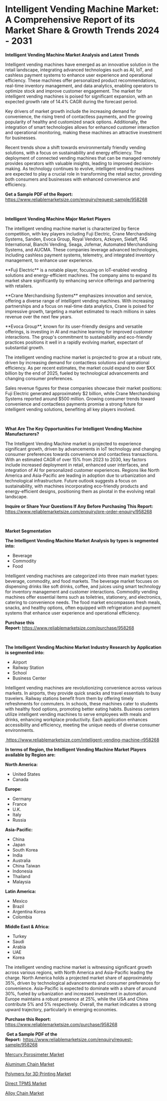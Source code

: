 <p><h1>Intelligent Vending Machine Market: A Comprehensive Report of its Market Share & Growth Trends 2024 - 2031</h1></p><p><strong>Intelligent Vending Machine Market Analysis and Latest Trends</strong></p>
<p><p>Intelligent vending machines have emerged as an innovative solution in the retail landscape, integrating advanced technologies such as AI, IoT, and cashless payment systems to enhance user experience and operational efficiency. These machines offer personalized product recommendations, real-time inventory management, and data analytics, enabling operators to optimize stock and improve customer engagement. The market for intelligent vending machines is poised for significant expansion, with an expected growth rate of 14.4% CAGR during the forecast period.</p><p>Key drivers of market growth include the increasing demand for convenience, the rising trend of contactless payments, and the growing popularity of healthy and customized snack options. Additionally, the integration of smart technologies allows for enhanced customer interaction and operational monitoring, making these machines an attractive investment for businesses. </p><p>Recent trends show a shift towards environmentally friendly vending solutions, with a focus on sustainability and energy efficiency. The deployment of connected vending machines that can be managed remotely provides operators with valuable insights, leading to improved decision-making. As technology continues to evolve, intelligent vending machines are expected to play a crucial role in transforming the retail sector, providing both consumers and businesses with enhanced convenience and efficiency.</p></p>
<p><strong>Get a Sample PDF of the Report:&nbsp;</strong> <a href="https://www.reliablemarketsize.com/enquiry/request-sample/958268">https://www.reliablemarketsize.com/enquiry/request-sample/958268</a></p>
<p>&nbsp;</p>
<p><strong>Intelligent Vending Machine Major Market Players</strong></p>
<p><p>The intelligent vending machine market is characterized by fierce competition, with key players including Fuji Electric, Crane Merchandising Systems, Sanden, Evoca Group, Royal Vendors, Azkoyen, Sielaff, FAS International, Bianchi Vending, Seaga, Jofemar, Automated Merchandising Systems, and AUCMA. These companies leverage advanced technologies, including cashless payment systems, telemetry, and integrated inventory management, to enhance user experience.</p><p>**Fuji Electric** is a notable player, focusing on IoT-enabled vending solutions and energy-efficient machines. The company aims to expand its market share significantly by enhancing service offerings and partnering with retailers. </p><p>**Crane Merchandising Systems** emphasizes innovation and service, offering a diverse range of intelligent vending machines. With increasing partnerships and a focus on real-time data analytics, Crane is poised for impressive growth, targeting a market estimated to reach millions in sales revenue over the next few years.</p><p>**Evoca Group**, known for its user-friendly designs and versatile offerings, is investing in AI and machine learning for improved customer interactions. The group's commitment to sustainability and eco-friendly practices positions it well in a rapidly evolving market, expectant of substantial growth.</p><p>The intelligent vending machine market is projected to grow at a robust rate, driven by increasing demand for contactless solutions and operational efficiency. As per recent estimates, the market could expand to over $XX billion by the end of 2025, fueled by technological advancements and changing consumer preferences.</p><p>Sales revenue figures for these companies showcase their market positions: Fuji Electric generated approximately $2 billion, while Crane Merchandising Systems reported around $500 million. Growing consumer trends toward convenience and contactless payments promise a strong future for intelligent vending solutions, benefiting all key players involved.</p></p>
<p>&nbsp;</p>
<p><strong>What Are The Key Opportunities For Intelligent Vending Machine Manufacturers?</strong></p>
<p><p>The Intelligent Vending Machine market is projected to experience significant growth, driven by advancements in IoT technology and changing consumer preferences towards convenience and contactless transactions. With an estimated CAGR of over 15% from 2023 to 2030, key factors include increased deployment in retail, enhanced user interfaces, and integration of AI for personalized customer experiences. Regions like North America and Asia-Pacific are leading in adoption due to urbanization and technological infrastructure. Future outlook suggests a focus on sustainability, with machines incorporating eco-friendly products and energy-efficient designs, positioning them as pivotal in the evolving retail landscape.</p></p>
<p><strong>Inquire or Share Your Questions If Any Before Purchasing This Report:</strong> <a href="https://www.reliablemarketsize.com/enquiry/pre-order-enquiry/958268">https://www.reliablemarketsize.com/enquiry/pre-order-enquiry/958268</a></p>
<p>&nbsp;</p>
<p><strong>Market Segmentation</strong></p>
<p><strong>The Intelligent Vending Machine Market Analysis by types is segmented into:</strong></p>
<p><ul><li>Beverage</li><li>Commodity</li><li>Food</li></ul></p>
<p><p>Intelligent vending machines are categorized into three main market types: beverage, commodity, and food markets. The beverage market focuses on dispensing drinks like soft drinks, coffee, and juices using smart technology for inventory management and customer interactions. Commodity vending machines offer essential items such as toiletries, stationery, and electronics, catering to convenience needs. The food market encompasses fresh meals, snacks, and healthy options, often equipped with refrigeration and payment systems that enhance user experience and operational efficiency.</p></p>
<p><strong>Purchase this Report:&nbsp;</strong><a href="https://www.reliablemarketsize.com/purchase/958268">https://www.reliablemarketsize.com/purchase/958268</a></p>
<p>&nbsp;</p>
<p><strong>The Intelligent Vending Machine Market Industry Research by Application is segmented into:</strong></p>
<p><ul><li>Airport</li><li>Railway Station</li><li>School</li><li>Business Center</li></ul></p>
<p><p>Intelligent vending machines are revolutionizing convenience across various markets. In airports, they provide quick snacks and travel essentials to busy travelers. Railway stations benefit from them by offering timely refreshments for commuters. In schools, these machines cater to students with healthy food options, promoting better eating habits. Business centers utilize intelligent vending machines to serve employees with meals and drinks, enhancing workplace productivity. Each application enhances accessibility and efficiency, meeting the unique needs of diverse consumer environments.</p></p>
<p><a href="https://www.reliablemarketsize.com/intelligent-vending-machine-r958268">&nbsp;https://www.reliablemarketsize.com/intelligent-vending-machine-r958268</a></p>
<p><strong>In terms of Region, the Intelligent Vending Machine Market Players available by Region are:</strong></p>
<p>
    <p> <strong> North America: </strong>
        <ul>
            <li>United States</li>
            <li>Canada</li>
        </ul>
        </p> 
    <p> <strong> Europe: </strong>
        <ul>
            <li>Germany</li>
            <li>France</li>
            <li>U.K.</li>
            <li>Italy</li>
            <li>Russia</li>
        </ul>
        </p> 
    <p> <strong> Asia-Pacific: </strong>
        <ul>
            <li>China</li>
            <li>Japan</li>
            <li>South Korea</li>
            <li>India</li>
            <li>Australia</li>
            <li>China Taiwan</li>
            <li>Indonesia</li>
            <li>Thailand</li>
            <li>Malaysia</li>
        </ul>
        </p> 
    <p> <strong> Latin America: </strong>
        <ul>
            <li>Mexico</li>
            <li>Brazil</li>
            <li>Argentina Korea</li>
            <li>Colombia</li>
        </ul>
        </p> 
    <p> <strong> Middle East & Africa: </strong>
        <ul>
            <li>Turkey</li>
            <li>Saudi</li>
            <li>Arabia</li>
            <li>UAE</li>
            <li>Korea</li>
        </ul>
    </p>
    </p>
<p><p>The intelligent vending machine market is witnessing significant growth across various regions, with North America and Asia-Pacific leading the charge. North America holds a projected market share of approximately 35%, driven by technological advancements and consumer preferences for convenience. Asia-Pacific is expected to dominate with a share of around 30%, fueled by urbanization and increased investment in automation. Europe maintains a robust presence at 25%, while the USA and China contribute 5% and 5% respectively. Overall, the market indicates a strong upward trajectory, particularly in emerging economies.</p></p>
<p><strong>Purchase this Report: </strong><a href="https://www.reliablemarketsize.com/purchase/958268">https://www.reliablemarketsize.com/purchase/958268</a></p>
<p>&nbsp;<strong>Get a Sample PDF of the Report:&nbsp;&nbsp;</strong><a href="https://www.reliablemarketsize.com/enquiry/request-sample/958268">https://www.reliablemarketsize.com/enquiry/request-sample/958268</a></p>
<p><strong></strong></p>
<p><p><a href="https://medium.com/@deborahwillis76/the-mercury-porosimeter-market-decisions-are-mostly-driven-by-resource-optimization-and-8f6e5e9e82eb">Mercury Porosimeter Market</a></p><p><a href="https://www.linkedin.com/pulse/global-aluminum-chain-market-size-expected-experience-kv4ie?trackingId=Jv3fPOSIR3Kbbf0j9Wx2DQ%3D%3D">Aluminum Chain Market</a></p><p><a href="https://issuu.com/reportprime-2/docs/polymers-for-3d-printing-market-siz_e3be95e76ff30d">Polymers for 3D Printing Market</a></p><p><a href="https://medium.com/@karinaokon70/the-direct-tpms-industry-analysis-report-offers-a-comprehensive-and-current-examination-of-the-28805fc39031">Direct TPMS Market</a></p><p><a href="https://www.linkedin.com/pulse/future-innovation-global-alloy-chain-market-growth-opportunities-dmt1e?trackingId=HqpZXU15QYaRYrVR4E9ZNg%3D%3D">Alloy Chain Market</a></p></p>